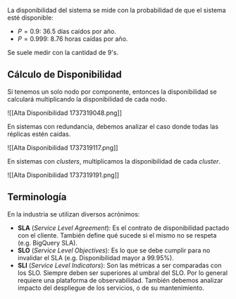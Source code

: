 La disponibilidad del sistema se mide con la probabilidad de que el sistema esté disponible:

- $P = 0.9$: 36.5 días caídos por año.
- $P = 0.999$: 8.76 horas caídas por año.

Se suele medir con la cantidad de 9's.

## Cálculo de Disponibilidad

Si tenemos un solo nodo por componente, entonces la disponibilidad se calculará multiplicando la disponibilidad de cada nodo.

![[Alta Disponibilidad 1737319048.png]]

En sistemas con redundancia, debemos analizar el caso donde todas las réplicas estén caídas.

![[Alta Disponibilidad 1737319117.png]]

En sistemas con *clusters*, multiplicamos la disponibilidad de cada *cluster*.

![[Alta Disponibilidad 1737319191.png]]

## Terminología

En la industria se utilizan diversos acrónimos:

- **SLA** (*Service Level Agreement*): Es el contrato de disponibilidad pactado con el cliente. También define qué sucede si el mismo no se respeta (e.g. BigQuery SLA).
- **SLO** (*Service Level Objectives*): Es lo que se debe cumplir para no invalidar el SLA (e.g. Disponibilidad mayor a 99.95%).
- **SLI** (*Service Level Indicators*): Son las métricas a ser comparadas con los SLO. Siempre deben ser superiores al umbral del SLO. Por lo general requiere una plataforma de observabilidad. También debemos analizar impacto del despliegue de los servicios, o de su mantenimiento.
